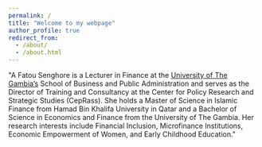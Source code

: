 ```yaml
---
permalink: /
title: "Welcome to my webpage"
author_profile: true
redirect_from: 
  - /about/
  - /about.html
---
```


"A Fatou Senghore is a Lecturer in Finance at the [University of The Gambia’s](https://www.utg.edu.gm/) School of Business and Public Administration and serves as the Director of Training and Consultancy at the Center for Policy Research and Strategic Studies (CepRass). She holds a Master of Science in Islamic Finance from Hamad Bin Khalifa University in Qatar and a Bachelor of Science in Economics and Finance from the University of The Gambia. Her research interests include Financial Inclusion, Microfinance Institutions, Economic Empowerment of Women, and Early Childhood Education."

